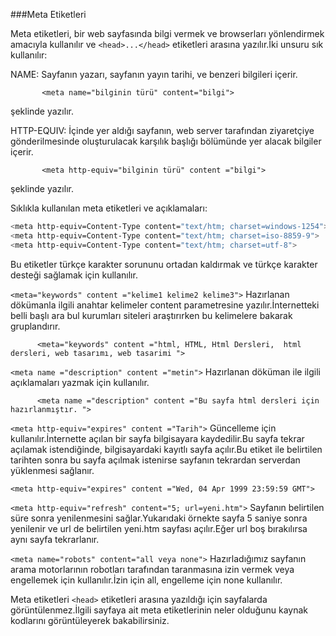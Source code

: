 ###Meta Etiketleri

Meta etiketleri, bir web sayfasında bilgi vermek ve browserları yönlendirmek amacıyla kullanılır ve `<head>...</head>` etiketleri arasına yazılır.İki unsuru sık kullanılır:

NAME: Sayfanın yazarı, sayfanın yayın tarihi, ve benzeri bilgileri içerir.

           <meta name="bilginin türü" content="bilgi">

şeklinde yazılır.

HTTP-EQUIV: İçinde yer aldığı sayfanın, web server tarafından ziyaretçiye gönderilmesinde oluşturulacak karşılık başlığı bölümünde yer alacak bilgiler içerir.

           <meta http-equiv="bilginin türü" content ="bilgi">

şeklinde yazılır.

Sıklıkla kullanılan meta etiketleri ve açıklamaları:
```sh
<meta http-equiv=Content-Type content="text/htm; charset=windows-1254">
<meta http-equiv=Content-Type content="text/htm; charset=iso-8859-9">
<meta http-equiv=Content-Type content="text/htm; charset=utf-8">
```
Bu etiketler türkçe karakter sorununu ortadan kaldırmak ve türkçe karakter desteği sağlamak için kullanılır.

`<meta="keywords" content ="kelime1 kelime2 kelime3">`
Hazırlanan dökümanla ilgili anahtar kelimeler content parametresine yazılır.İnternetteki belli başlı ara bul kurumları siteleri araştırırken bu kelimelere bakarak gruplandırır.

          <meta="keywords" content ="html, HTML, Html Dersleri,  html dersleri, web tasarımı, web tasarimi ">

`<meta name ="description" content ="metin">`
Hazırlanan döküman ile ilgili açıklamaları yazmak için kullanılır.

          <meta name ="description" content ="Bu sayfa html dersleri için hazırlanmıştır. ">

`<meta http-equiv="expires" content ="Tarih">`
Güncelleme için kullanılır.İnternette açılan bir sayfa bilgisayara kaydedilir.Bu sayfa tekrar açılamak istendiğinde, bilgisayardaki kayıtlı sayfa açılır.Bu etiket ile belirtilen tarihten sonra bu sayfa açılmak istenirse sayfanın tekrardan serverdan yüklenmesi sağlanır.

`<meta http-equiv="expires" content ="Wed, 04 Apr 1999 23:59:59 GMT">`

`<meta http-equiv="refresh" content="5; url=yeni.htm">`
Sayfanın belirtilen süre sonra yenilenmesini sağlar.Yukarıdaki örnekte sayfa 5 saniye sonra yenilenir ve url de belirtilen yeni.htm sayfası açılır.Eğer url boş bırakılırsa aynı sayfa tekrarlanır.

`<meta name="robots" content="all veya none">`
Hazırladığımız sayfanın arama motorlarının robotları tarafından taranmasına izin vermek veya engellemek için kullanılır.İzin için all, engelleme için none kullanılır.

Meta etiketleri `<head>` etiketleri arasına yazıldığı için sayfalarda görüntülenmez.İlgili sayfaya ait meta etiketlerinin neler olduğunu kaynak kodlarını görüntüleyerek bakabilirsiniz.
